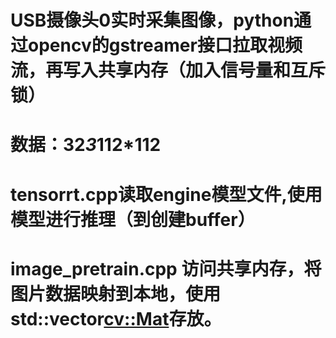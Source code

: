 # USB摄像头0实时采集图像，python通过opencv的gstreamer接口拉取视频流，再写入共享内存（加入信号量和互斥锁） 
# 数据：32*3*112*112
# tensorrt.cpp读取engine模型文件,使用模型进行推理（到创建buffer）
# image_pretrain.cpp 访问共享内存，将图片数据映射到本地，使用std::vector<cv::Mat>存放。